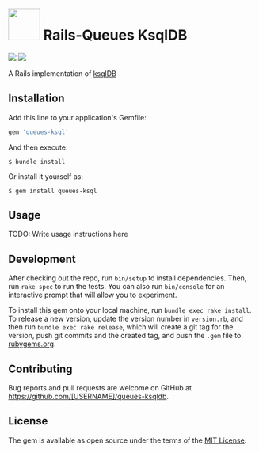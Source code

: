 # <img src="https://user-images.githubusercontent.com/50866745/156314925-b823bfe2-a9d4-4b83-8376-29a6a659b57f.png" width="64"> Rails-Queues KsqlDB
![](https://img.shields.io/static/v1?label=Language&message=Ruby&color=red)
![](https://img.shields.io/static/v1?label=Latest&message=unreleased&color=blue)

A Rails implementation of [ksqlDB](https://ksqldb.io/)

## Installation

Add this line to your application's Gemfile:

```ruby
gem 'queues-ksql'
```

And then execute:

    $ bundle install

Or install it yourself as:

    $ gem install queues-ksql

## Usage

TODO: Write usage instructions here

## Development

After checking out the repo, run `bin/setup` to install dependencies. Then, run `rake spec` to run the tests. You can also run `bin/console` for an interactive prompt that will allow you to experiment.

To install this gem onto your local machine, run `bundle exec rake install`. To release a new version, update the version number in `version.rb`, and then run `bundle exec rake release`, which will create a git tag for the version, push git commits and the created tag, and push the `.gem` file to [rubygems.org](https://rubygems.org).

## Contributing

Bug reports and pull requests are welcome on GitHub at https://github.com/[USERNAME]/queues-ksqldb.

## License

The gem is available as open source under the terms of the [MIT License](https://opensource.org/licenses/MIT).
